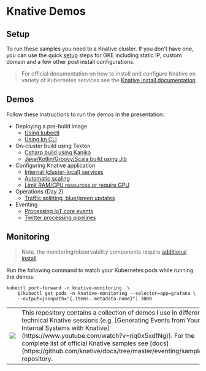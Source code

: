 # Knative Demos

<table border="0">
<tr>
    <td>
        <img src ="images/logo.png"/>
    </td>
    <td>
        This repository contains a collection of demos I use in different technical Knative  sessions (e.g. [Generating Events from Your Internal Systems with Knative](https://www.youtube.com/watch?v=riq0x5xdfNg)). For the complete list of official Knative samples see [docs](https://github.com/knative/docs/tree/master/eventing/samples) repository.
    </td>
</tr>

## Setup

To run these samples you need to a Knative cluster. If you don't have one, you can use the quick [setup](setup/) steps for GKE including static IP, custom domain and a few other post install configurations.

> For official documentation on how to install and configure Knative on variety of Kubernetes services see the [Knative install documentation](https://github.com/knative/docs/tree/master/docs/install)

## Demos

Follow these instructions to run the demos in the presentation:

* Deploying a pre-build image
  * [Using kubectl](simple-kubectl-deploy/)
  * [Using kn CLI](kn-cli-deploy/)
* On-cluster build using Tekton
  * [Csharp build using Kaniko](tekton-kaniko-build/)
  * [Java/Kotlin/Groovy/Scala build using Jib](tekton-jib-build/)
* Configuring Knative application
  * [Internal (cluster-local) services](service-internal/)
  * [Automatic scaling](autoscaling/)
  * [Limit RAM/CPU resources or require GPU](service-config/)
* Operations (Day 2)
  * [Traffic splitting, blue/green updates](traffic-splitting/)
* Eventing
  * [Processing IoT core events](eventing-iot/)
  * [Twitter processing pipelines](eventing-pipeline/)

## Monitoring

> Note, the monitoring/observability components require [additional install](https://github.com/knative/docs/blob/master/serving/installing-logging-metrics-traces.md)

Run the following command to watch your Kubernetes pods while running the demos:

```shell
kubectl port-forward -n knative-monitoring  \
    $(kubectl get pods -n knative-monitoring --selector=app=grafana \
    --output=jsonpath="{.items..metadata.name}") 3000
```
